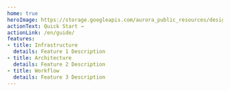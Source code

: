```yaml
---
home: true
heroImage: https://storage.googleapis.com/aurora_public_resources/design/images/aurora_saas_logo_ligth.svg
actionText: Quick Start →
actionLink: /en/guide/
features:
- title: Infrastructure
  details: Feature 1 Description
- title: Architecture
  details: Feature 2 Description
- title: Workflow
  details: Feature 3 Description
---
```

